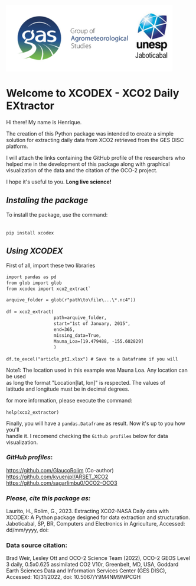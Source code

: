 <img height="180" src="logo_gas.jpg" width="450"/> <br>

# **Welcome to XCODEX - XCO2 Daily EXtractor**

Hi there! My name is Henrique.

The creation of this Python package was intended to create a simple solution for extracting daily data from XCO2 retrieved from the GES DISC platform.

I will attach the links containing the GitHub profile of the researchers who helped me in the development of this package along with graphical visualization of the data and the citation of the OCO-2 project.

I hope it's useful to you. **Long live science!**

## *Instaling the package*

To install the package, use the command:

<br>`pip install xcodex`


## *Using XCODEX*

First of all, import these two libraries
```
import pandas as pd
from glob import glob
from xcodex import xco2_extract`
```

```
arquive_folder = glob(r"path\to\file\...\*.nc4"))

df = xco2_extract(
                  path=arquive_folder,
                  start="1st of January, 2015",
                  end=365,
                  missing_data=True,
                  Mauna_Loa=[19.479488, -155.602829]
                  )
                  
df.to_excel("article_ptI.xlsx") # Save to a Dataframe if you will                 
```
Note1: The location used in this example was Mauna Loa. Any location can be used<br>
as long the format "Location[lat, lon]" is respected. The values of <br>
latitude and longitude must be in decimal degrees.

for more information, please execute the command: <br>

`help(xco2_extractor)`

Finally, you will have a `pandas.Dataframe` as result. Now it's up to you how you'll <br>
handle it. I recomend checking the `Github profiles` below for data visualization.

### *GitHub profiles*:

https://github.com/GlaucoRolim (Co-author) <br>
https://github.com/kyuenjpl/ARSET_XCO2 <br>
https://github.com/sagarlimbu0/OCO2-OCO3

### *Please, cite this package as:*

Laurito, H., Rolim, G., 2023. Extracting XCO2-NASA Daily data with XCODEX:
A Python package designed for data extraction and structuration.<br>
Jaboticabal, SP, BR, Computers and Electronics in Agriculture,
Accessed: dd/mm/yyyy,
doi:

### **Data source citation**:

Brad Weir, Lesley Ott and OCO-2 Science Team (2022), OCO-2 GEOS Level 3 daily,
0.5x0.625 assimilated CO2 V10r, Greenbelt, MD, USA, Goddard Earth Sciences Data
and Information Services Center (GES DISC), Accessed: 10/31/2022,
doi: 10.5067/Y9M4NM9MPCGH
